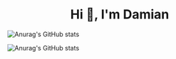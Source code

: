 

<h1 align="center">Hi 👋, I'm Damian</h1>

![Anurag's GitHub stats](https://github-readme-stats.vercel.app/api?username=Fr0ztyy43&show_icons=true&theme=radical)

![Anurag's GitHub stats](https://github-readme-stats.vercel.app/api?username=Fr0ztyy43&theme=dark&show_icons=true)
